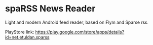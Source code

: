 spaRSS News Reader
==================

Light and modern Android feed reader, based on Flym and Sparse rss.

PlayStore link:
https://play.google.com/store/apps/details?id=net.etuldan.sparss
